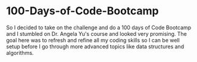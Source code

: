 # 100-Days-of-Code-Bootcamp

So I decided to take on the challenge and do a 100 days of Code Bootcamp and I stumbled on Dr. Angela Yu's course and looked very promising. The goal here was to refresh and refine all my coding skills so I can be well setup before I go through more advanced topics like data structures and algorithms.
